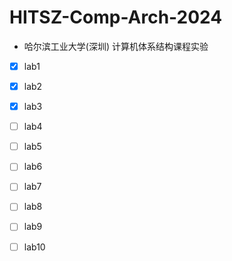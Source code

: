 HITSZ-Comp-Arch-2024
===============
- 哈尔滨工业大学(深圳) 计算机体系结构课程实验
- [x] lab1
- [x] lab2
- [x] lab3
- [ ] lab4
- [ ] lab5
- [ ] lab6
- [ ] lab7
- [ ] lab8
- [ ] lab9
- [ ] lab10

